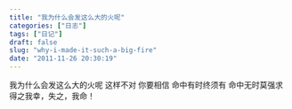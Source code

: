 ```yaml
---
title: "我为什么会发这么大的火呢"
categories: ["日志"]
tags: ["日记"]
draft: false
slug: "why-i-made-it-such-a-big-fire"
date: "2011-11-26 20:30:19"
---
```


我为什么会发这么大的火呢
这样不对
你要相信
命中有时终须有
命中无时莫强求
得之我幸，失之，我命！

